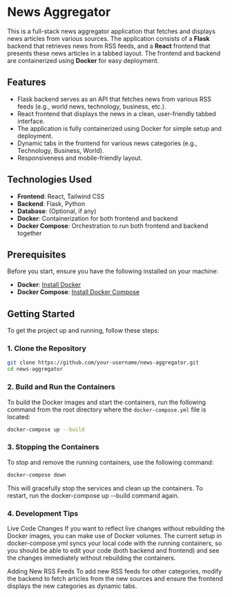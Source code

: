 # News Aggregator

This is a full-stack news aggregator application that fetches and displays news articles from various sources. The application consists of a **Flask** backend that retrieves news from RSS feeds, and a **React** frontend that presents these news articles in a tabbed layout. The frontend and backend are containerized using **Docker** for easy deployment.

## Features

- Flask backend serves as an API that fetches news from various RSS feeds (e.g., world news, technology, business, etc.).
- React frontend that displays the news in a clean, user-friendly tabbed interface.
- The application is fully containerized using Docker for simple setup and deployment.
- Dynamic tabs in the frontend for various news categories (e.g., Technology, Business, World).
- Responsiveness and mobile-friendly layout.

## Technologies Used

- **Frontend**: React, Tailwind CSS
- **Backend**: Flask, Python
- **Database**: (Optional, if any)
- **Docker**: Containerization for both frontend and backend
- **Docker Compose**: Orchestration to run both frontend and backend together

## Prerequisites

Before you start, ensure you have the following installed on your machine:

- **Docker**: [Install Docker](https://docs.docker.com/get-docker/)
- **Docker Compose**: [Install Docker Compose](https://docs.docker.com/compose/install/)

## Getting Started

To get the project up and running, follow these steps:

### 1. Clone the Repository

```bash
git clone https://github.com/your-username/news-aggregator.git
cd news-aggregator
```

### 2. Build and Run the Containers

To build the Docker images and start the containers, run the following command from the root directory where the `docker-compose.yml` file is located:

```bash
docker-compose up --build
```


### 3. Stopping the Containers

To stop and remove the running containers, use the following command:

```bash
docker-compose down
```

This will gracefully stop the services and clean up the containers. To restart, run the docker-compose up --build command again.

### 4. Development Tips

Live Code Changes
If you want to reflect live changes without rebuilding the Docker images, you can make use of Docker volumes. The current setup in docker-compose.yml syncs your local code with the running containers, so you should be able to edit your code (both backend and frontend) and see the changes immediately without rebuilding the containers.

Adding New RSS Feeds
To add new RSS feeds for other categories, modify the backend to fetch articles from the new sources and ensure the frontend displays the new categories as dynamic tabs.